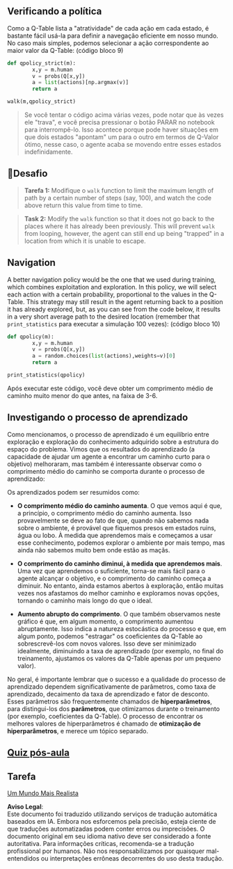 ## Verificando a política

Como a Q-Table lista a "atratividade" de cada ação em cada estado, é bastante fácil usá-la para definir a navegação eficiente em nosso mundo. No caso mais simples, podemos selecionar a ação correspondente ao maior valor da Q-Table: (código bloco 9)

```python
def qpolicy_strict(m):
        x,y = m.human
        v = probs(Q[x,y])
        a = list(actions)[np.argmax(v)]
        return a

walk(m,qpolicy_strict)
```

> Se você tentar o código acima várias vezes, pode notar que às vezes ele "trava", e você precisa pressionar o botão PARAR no notebook para interrompê-lo. Isso acontece porque pode haver situações em que dois estados "apontam" um para o outro em termos de Q-Valor ótimo, nesse caso, o agente acaba se movendo entre esses estados indefinidamente.

## 🚀Desafio

> **Tarefa 1:** Modifique o `walk` function to limit the maximum length of path by a certain number of steps (say, 100), and watch the code above return this value from time to time.

> **Task 2:** Modify the `walk` function so that it does not go back to the places where it has already been previously. This will prevent `walk` from looping, however, the agent can still end up being "trapped" in a location from which it is unable to escape.

## Navigation

A better navigation policy would be the one that we used during training, which combines exploitation and exploration. In this policy, we will select each action with a certain probability, proportional to the values in the Q-Table. This strategy may still result in the agent returning back to a position it has already explored, but, as you can see from the code below, it results in a very short average path to the desired location (remember that `print_statistics` para executar a simulação 100 vezes): (código bloco 10)

```python
def qpolicy(m):
        x,y = m.human
        v = probs(Q[x,y])
        a = random.choices(list(actions),weights=v)[0]
        return a

print_statistics(qpolicy)
```

Após executar este código, você deve obter um comprimento médio de caminho muito menor do que antes, na faixa de 3-6.

## Investigando o processo de aprendizado

Como mencionamos, o processo de aprendizado é um equilíbrio entre exploração e exploração do conhecimento adquirido sobre a estrutura do espaço do problema. Vimos que os resultados do aprendizado (a capacidade de ajudar um agente a encontrar um caminho curto para o objetivo) melhoraram, mas também é interessante observar como o comprimento médio do caminho se comporta durante o processo de aprendizado:

Os aprendizados podem ser resumidos como:

- **O comprimento médio do caminho aumenta**. O que vemos aqui é que, a princípio, o comprimento médio do caminho aumenta. Isso provavelmente se deve ao fato de que, quando não sabemos nada sobre o ambiente, é provável que fiquemos presos em estados ruins, água ou lobo. À medida que aprendemos mais e começamos a usar esse conhecimento, podemos explorar o ambiente por mais tempo, mas ainda não sabemos muito bem onde estão as maçãs.

- **O comprimento do caminho diminui, à medida que aprendemos mais**. Uma vez que aprendemos o suficiente, torna-se mais fácil para o agente alcançar o objetivo, e o comprimento do caminho começa a diminuir. No entanto, ainda estamos abertos à exploração, então muitas vezes nos afastamos do melhor caminho e exploramos novas opções, tornando o caminho mais longo do que o ideal.

- **Aumento abrupto do comprimento**. O que também observamos neste gráfico é que, em algum momento, o comprimento aumentou abruptamente. Isso indica a natureza estocástica do processo e que, em algum ponto, podemos "estragar" os coeficientes da Q-Table ao sobrescrevê-los com novos valores. Isso deve ser minimizado idealmente, diminuindo a taxa de aprendizado (por exemplo, no final do treinamento, ajustamos os valores da Q-Table apenas por um pequeno valor).

No geral, é importante lembrar que o sucesso e a qualidade do processo de aprendizado dependem significativamente de parâmetros, como taxa de aprendizado, decaimento da taxa de aprendizado e fator de desconto. Esses parâmetros são frequentemente chamados de **hiperparâmetros**, para distingui-los dos **parâmetros**, que otimizamos durante o treinamento (por exemplo, coeficientes da Q-Table). O processo de encontrar os melhores valores de hiperparâmetros é chamado de **otimização de hiperparâmetros**, e merece um tópico separado.

## [Quiz pós-aula](https://gray-sand-07a10f403.1.azurestaticapps.net/quiz/46/)

## Tarefa 
[Um Mundo Mais Realista](assignment.md)

**Aviso Legal**:  
Este documento foi traduzido utilizando serviços de tradução automática baseados em IA. Embora nos esforcemos pela precisão, esteja ciente de que traduções automatizadas podem conter erros ou imprecisões. O documento original em seu idioma nativo deve ser considerado a fonte autoritativa. Para informações críticas, recomenda-se a tradução profissional por humanos. Não nos responsabilizamos por quaisquer mal-entendidos ou interpretações errôneas decorrentes do uso desta tradução.